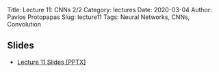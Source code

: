 Title: Lecture 11: CNNs 2/2
Category: lectures
Date: 2020-03-04
Author: Pavlos Protopapas
Slug: lecture11
Tags: Neural Networks, CNNs, Convolution


## Slides

- [Lecture 11 Slides [PPTX]](presentation/cs109b_lecture11_CNN2.pptx)
